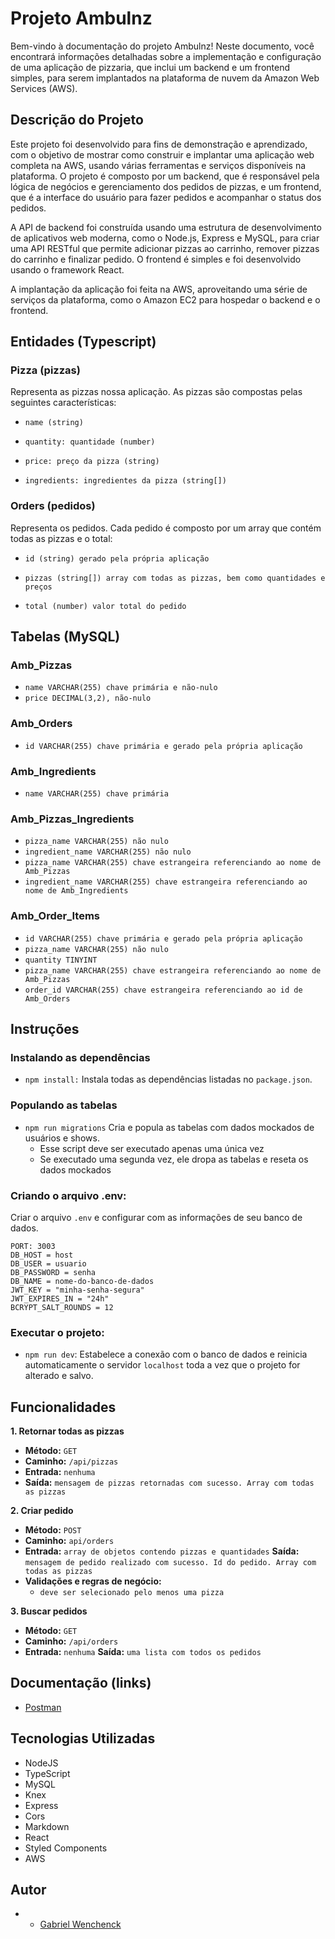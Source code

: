 # Projeto Ambulnz

Bem-vindo à documentação do projeto Ambulnz! Neste documento, você encontrará informações detalhadas sobre a implementação e configuração de uma aplicação de pizzaria, que inclui um backend e um frontend simples, para serem implantados na plataforma de nuvem da Amazon Web Services (AWS).


## Descrição do Projeto

Este projeto foi desenvolvido para fins de demonstração e aprendizado, com o objetivo de mostrar como construir e implantar uma aplicação web completa na AWS, usando várias ferramentas e serviços disponíveis na plataforma. O projeto é composto por um backend, que é responsável pela lógica de negócios e gerenciamento dos pedidos de pizzas, e um frontend, que é a interface do usuário para fazer pedidos e acompanhar o status dos pedidos.

A API de backend foi construída usando uma estrutura de desenvolvimento de aplicativos web moderna, como o Node.js, Express e MySQL, para criar uma API RESTful que permite adicionar pizzas ao carrinho, remover pizzas do carrinho e finalizar pedido. O frontend é simples e foi desenvolvido usando o framework React.

A implantação da aplicação foi feita na AWS, aproveitando uma série de serviços da plataforma, como o Amazon EC2 para hospedar o backend e o frontend. 

## Entidades (Typescript)

### Pizza (pizzas)

Representa as pizzas nossa aplicação. As pizzas são compostas pelas seguintes características:

- `name (string)`

- `quantity: quantidade (number)`

- `price: preço da pizza (string)`

- `ingredients: ingredientes da pizza (string[])`

### Orders (pedidos)

Representa os pedidos. Cada pedido é composto por um array que contém todas as pizzas e o total:

- `id (string) gerado pela própria aplicação`

- `pizzas (string[]) array com todas as pizzas, bem como quantidades e preços`

- `total (number) valor total do pedido`


## Tabelas (MySQL)

### Amb_Pizzas

- `name VARCHAR(255) chave primária e não-nulo`
- `price DECIMAL(3,2), não-nulo`

### Amb_Orders

- `id VARCHAR(255) chave primária e gerado pela própria aplicação`

### Amb_Ingredients

- `name VARCHAR(255) chave primária`

### Amb_Pizzas_Ingredients

- `pizza_name VARCHAR(255) não nulo`
- `ingredient_name VARCHAR(255) não nulo`
- `pizza_name VARCHAR(255) chave estrangeira referenciando ao nome de Amb_Pizzas`
- `ingredient_name VARCHAR(255) chave estrangeira referenciando ao nome de Amb_Ingredients`

### Amb_Order_Items

- `id VARCHAR(255) chave primária e gerado pela própria aplicação`
- `pizza_name VARCHAR(255) não nulo`
- `quantity TINYINT`
- `pizza_name VARCHAR(255) chave estrangeira referenciando ao nome de Amb_Pizzas`
- `order_id VARCHAR(255) chave estrangeira referenciando ao id de Amb_Orders`


## Instruções

### Instalando as dependências

- `npm install:`
  Instala todas as dependências listadas no `package.json`.

### Populando as tabelas

- `npm run migrations`
  Cria e popula as tabelas com dados mockados de usuários e shows.
  - Esse script deve ser executado apenas uma única vez
  - Se executado uma segunda vez, ele dropa as tabelas e reseta os dados mockados

### Criando o arquivo .env:

Criar o arquivo `.env` e configurar com as informações de seu banco de dados.

```
PORT: 3003
DB_HOST = host
DB_USER = usuario
DB_PASSWORD = senha
DB_NAME = nome-do-banco-de-dados
JWT_KEY = "minha-senha-segura"
JWT_EXPIRES_IN = "24h"
BCRYPT_SALT_ROUNDS = 12
```

### Executar o projeto:

- `npm run dev`:
  Estabelece a conexão com o banco de dados e reinicia automaticamente o servidor `localhost` toda a vez que o projeto for alterado e salvo.

## Funcionalidades

**1. Retornar todas as pizzas**

- **Método:** `GET`
- **Caminho:** `/api/pizzas`
- **Entrada:** `nenhuma`
- **Saída:** `mensagem de pizzas retornadas com sucesso. Array com todas as pizzas`


**2. Criar pedido**

- **Método:** `POST `
- **Caminho:** `api/orders`
- **Entrada:** `array de objetos contendo pizzas e quantidades`
  **Saída:** `mensagem de pedido realizado com sucesso. Id do pedido. Array com todas as pizzas`
- **Validações e regras de negócio:**
  - `deve ser selecionado pelo menos uma pizza`


**3. Buscar pedidos**

- **Método:** `GET `
- **Caminho:** `/api/orders`
- **Entrada:** `nenhuma`
  **Saída:** `uma lista com todos os pedidos`



## Documentação (links)

- [Postman](https://documenter.getpostman.com/view/21578696/2s93Xu3Rgj)



## Tecnologias Utilizadas

- NodeJS
- TypeScript
- MySQL
- Knex
- Express
- Cors
- Markdown
- React
- Styled Components
- AWS

## Autor

- - [Gabriel Wenchenck](https://github.com/gabrielwenchenck)

